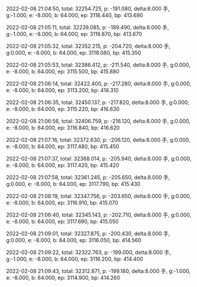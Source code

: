 2022-02-08 21:04:50, total: 32254.725, p: -191.080, delta:8.000 手, g:-1.000, e: -8.000, b: 64.000, ep: 3118.440, bp: 413.690

2022-02-08 21:05:11, total: 32239.085, p: -189.490, delta:8.000 手, g:-1.000, e: -8.000, b: 64.000, ep: 3119.870, bp: 413.670

2022-02-08 21:05:32, total: 32352.215, p: -204.720, delta:8.000 手, g:0.000, e: -8.000, b: 64.000, ep: 3118.080, bp: 415.350

2022-02-08 21:05:53, total: 32386.412, p: -211.540, delta:8.000 手, g:0.000, e: -8.000, b: 64.000, ep: 3115.500, bp: 415.880

2022-02-08 21:06:14, total: 32422.400, p: -217.280, delta:8.000 手, g:0.000, e: -8.000, b: 64.000, ep: 3113.200, bp: 416.310

2022-02-08 21:06:35, total: 32450.137, p: -217.820, delta:8.000 手, g:0.000, e: -8.000, b: 64.000, ep: 3115.220, bp: 416.630

2022-02-08 21:06:56, total: 32406.759, p: -216.120, delta:8.000 手, g:0.000, e: -8.000, b: 64.000, ep: 3116.840, bp: 416.620

2022-02-08 21:07:16, total: 32372.630, p: -206.120, delta:8.000 手, g:0.000, e: -8.000, b: 64.000, ep: 3117.480, bp: 415.450

2022-02-08 21:07:37, total: 32368.014, p: -205.940, delta:8.000 手, g:0.000, e: -8.000, b: 64.000, ep: 3117.420, bp: 415.420

2022-02-08 21:07:58, total: 32361.245, p: -205.650, delta:8.000 手, g:0.000, e: -8.000, b: 64.000, ep: 3117.790, bp: 415.430

2022-02-08 21:08:19, total: 32347.756, p: -203.650, delta:8.000 手, g:0.000, e: -8.000, b: 64.000, ep: 3116.910, bp: 415.070

2022-02-08 21:08:40, total: 32345.143, p: -202.710, delta:8.000 手, g:0.000, e: -8.000, b: 64.000, ep: 3117.690, bp: 415.050

2022-02-08 21:09:01, total: 32327.875, p: -200.430, delta:8.000 手, g:0.000, e: -8.000, b: 64.000, ep: 3116.050, bp: 414.560

2022-02-08 21:09:22, total: 32322.763, p: -199.000, delta:8.000 手, g:-1.000, e: -8.000, b: 64.000, ep: 3116.200, bp: 414.400

2022-02-08 21:09:43, total: 32312.871, p: -199.180, delta:8.000 手, g:-1.000, e: -8.000, b: 64.000, ep: 3114.900, bp: 414.260